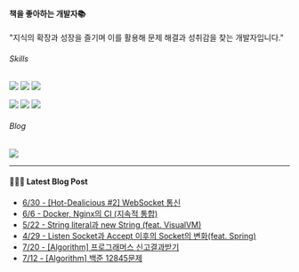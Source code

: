
#### 책을 좋아하는 개발자📚
"지식의 확장과 성장을 즐기며 이를 활용해 문제 해결과 성취감을 찾는 개발자입니다."

###### Skills
<img src="https://img.shields.io/badge/java-c74634?style=flat-square&logo=oracle&logoColor=white"> <img src="https://img.shields.io/badge/spring-6DB33F?style=flat-square&logo=spring&logoColor=white"> <img src="https://img.shields.io/badge/mysql-4479A1?style=flat-square&logo=mysql&logoColor=white">

<a href="https://github.com/syeon2"><img src="https://img.shields.io/badge/github-181717?style=flat-square&logo=github&logoColor=white"></a> <a href="https://fascinated-beechnut-581.notion.site/Daebi-s-Devlog-f2c82ac119d44e9eb5a46988b0882c13"><img src="https://img.shields.io/badge/notion-181717?style=flat-square&logo=Notion&logoColor=white" /></a> <img src="https://img.shields.io/badge/slack-6441A5?style=flat-square&logo=Slack&logoColor=white" />

###### Blog
<a href="https://syeon2.github.io/" target="_blank">
  <img src="https://img.shields.io/badge/Devlog-000000?style=flat-square&logo=Bitdefender&logoColor=white"/></a>
</a>

------
#### 💁🏻‍♂️ Latest Blog Post

 - [6/30 - [Hot-Dealicious #2] WebSocket 통신](https://syeon2.github.io/project/hd-websocket.html)
 - [6/6 - Docker, Nginx의 CI (지속적 통합)](https://syeon2.github.io/project/project-review-hd.html)
 - [5/22 - String literal과 new String (feat. VisualVM)](https://syeon2.github.io/devlog/stringLiteral.html)
 - [4/29 - Listen Socket과 Accept 이후의 Socket의 변화(feat. Spring)](https://syeon2.github.io/devlog/socket.html)
 - [7/20 - [Algorithm] 프로그래머스 신고결과받기](https://syeon2.github.io/devlog/programmers.html)
 - [7/12 - [Algorithm] 백준 12845문제](https://syeon2.github.io/devlog/baekjoon-12845.html)
